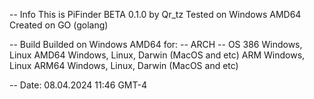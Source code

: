 -- Info
This is PiFinder BETA 0.1.0 by Qr_tz
Tested on Windows AMD64
Created on GO (golang)

-- Build
Builded on Windows AMD64 for:
-- ARCH -- OS
386        Windows, Linux
AMD64      Windows, Linux, Darwin (MacOS and etc)
ARM        Windows, Linux
ARM64      Windows, Linux, Darwin (MacOS and etc)

-- Date:
08.04.2024 11:46 GMT-4

